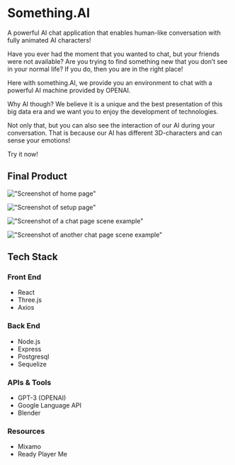 # Something.AI

A powerful AI chat application that enables human-like conversation with fully animated AI characters!

Have you ever had the moment that you wanted to chat, but your friends were not available? Are you trying to find something new that you don’t see in your normal life? If you do, then you are in the right place!

Here with something.AI, we provide you an environment to chat with a powerful AI machine provided by OPENAI.

Why AI though? We believe it is a unique and the best presentation of this big data era and we want you to enjoy the development of technologies.

Not only that, but you can also see the interaction of our AI during your conversation. That is because our AI has different 3D-characters and can sense your emotions!

Try it now!

## Final Product

!["Screenshot of home page"](https://github.com/xli52/final/blob/main/client/docs/images/home_page.png?raw=true)

!["Screenshot of setup page"](https://github.com/xli52/final/blob/main/client/docs/images/setup_page.png?raw=true)

!["Screenshot of a chat page scene example"](https://github.com/xli52/final/blob/main/client/docs/images/chat_scene_1.png?raw=true)

!["Screenshot of another chat page scene example"](https://github.com/xli52/final/blob/main/client/docs/images/chat_scene_2.png?raw=true)

## Tech Stack

### Front End

- React
- Three.js
- Axios

### Back End

- Node.js
- Express
- Postgresql
- Sequelize

### APIs & Tools

- GPT-3 (OPENAI)
- Google Language API
- Blender

### Resources

- Mixamo
- Ready Player Me
